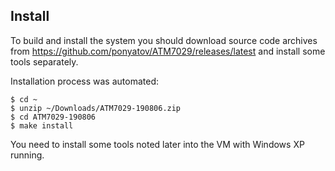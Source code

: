 ## Install

To build and install the system you should download source code archives from <https://github.com/ponyatov/ATM7029/releases/latest> and install some tools separately.

Installation process was automated:
```
$ cd ~
$ unzip ~/Downloads/ATM7029-190806.zip
$ cd ATM7029-190806
$ make install
```

You need to install some tools noted later into the VM with Windows XP running.

